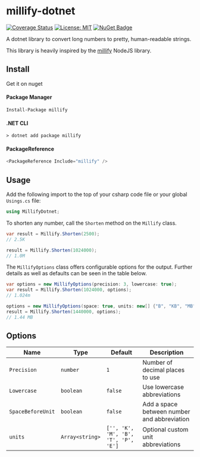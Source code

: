 # millify-dotnet

[![Coverage Status](https://coveralls.io/repos/github/bolorundurowb/millify-dotnet/badge.svg)](https://coveralls.io/github/bolorundurowb/millify-dotnet) [![License: MIT](https://img.shields.io/badge/License-MIT-yellow.svg)](LICENSE) [![NuGet Badge](https://buildstats.info/nuget/millify)](https://www.nuget.org/packages/millify)

A dotnet library to convert long numbers to pretty, human-readable strings.

This library is heavily inspired by the [millify](https://www.npmjs.com/package/millify) NodeJS library.

## Install

Get it on nuget

#### Package Manager

```
Install-Package millify
```

#### .NET CLI
```
> dotnet add package millify
```

#### PackageReference
```csharp
<PackageReference Include="millify" />
```

## Usage

Add the following import to the top of your csharp code file or your global `Usings.cs` file:

```csharp
using MillifyDotnet;
```

To shorten any number, call the `Shorten` method on the `Millify` class.

```csharp
var result = Millify.Shorten(2500);
// 2.5K

result = Millify.Shorten(1024000);
// 1.0M
```

The  `MillifyOptions` class offers configurable options for the output. Further details as well as defaults can be seen in the table below.

```csharp
var options = new MillifyOptions(precision: 3, lowercase: true);
var result = Millify.Shorten(1024000, options);
// 1.024m

options = new MillifyOptions(space: true, units: new[] {"B", "KB", "MB", "GB", "TB"});
result = Millify.Shorten(1440000, options);
// 1.44 MB
```

## Options

Name | Type | Default | Description
--- | --- | --- | ---
`Precision` | `number` | `1` | Number of decimal places to use
`Lowercase` | `boolean` | `false` | Use lowercase abbreviations
`SpaceBeforeUnit` | `boolean` | `false` | Add a space between number and abbreviation
`units` | `Array<string>` | `['', 'K', 'M', 'B', 'T', 'P', 'E']` | Optional custom unit abbreviations